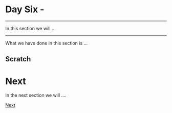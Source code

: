 # Day Six -

---

In this section we will ..

---




What we have done in this section is ...


## Scratch


# Next

In the next section we will ....

[Next](06-04.md)
